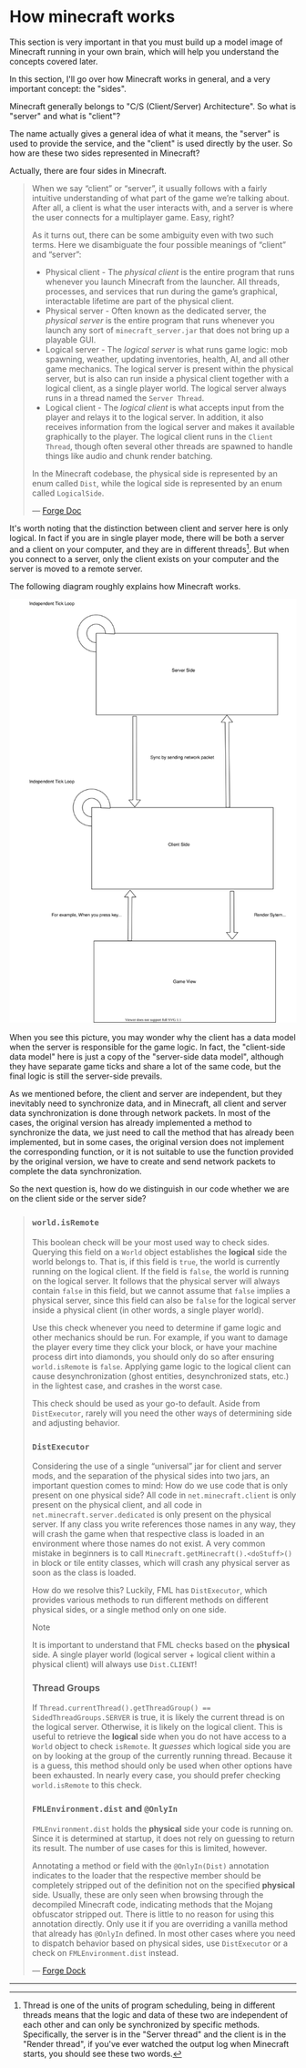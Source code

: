 # How minecraft works

This section is very important in that you must build up a model image of Minecraft running in your own brain, which will help you understand the concepts covered later.

In this section, I'll go over how Minecraft works in general, and a very important concept: the "sides".

Minecraft generally belongs to "C/S (Client/Server) Architecture". So what is "server" and what is "client"?

The name actually gives a general idea of what it means, the "server" is used to provide the service, and the "client" is used directly by the user. So how are these two sides represented in Minecraft?

Actually, there are four sides in Minecraft.

> When we say “client” or “server”, it usually follows with a fairly intuitive understanding of what part of the game we’re talking about. After all, a client is what the user interacts with, and a server is where the user connects for a multiplayer game. Easy, right?
>
> As it turns out, there can be some ambiguity even with two such terms. Here we disambiguate the four possible meanings of “client” and “server”:
>
> - Physical client - The *physical client* is the entire program that runs whenever you launch Minecraft from the launcher. All threads, processes, and services that run during the game’s graphical, interactable lifetime are part of the physical client.
> - Physical server - Often known as the dedicated server, the *physical server* is the entire program that runs whenever you launch any sort of `minecraft_server.jar` that does not bring up a playable GUI.
> - Logical server - The *logical server* is what runs game logic: mob spawning, weather, updating inventories, health, AI, and all other game mechanics. The logical server is present within the physical server, but is also can run inside a physical client together with a logical client, as a single player world. The logical server always runs in a thread named the `Server Thread`.
> - Logical client - The *logical client* is what accepts input from the player and relays it to the logical server. In addition, it also receives information from the logical server and makes it available graphically to the player. The logical client runs in the `Client Thread`, though often several other threads are spawned to handle things like audio and chunk render batching.
>
> In the Minecraft codebase, the physical side is represented by an enum called `Dist`, while the logical side is represented by an enum called `LogicalSide`.
>
> — [Forge Doc](https://mcforge.readthedocs.io/en/1.14.x/concepts/sides/)

It's worth noting that the distinction between client and server here is only logical. In fact if you are in single player mode, there will be both a server and a client on your computer, and they are in different threads[^1]. But when you connect to a server, only the client exists on your computer and the server is moved to a remote server.

The following diagram roughly explains how Minecraft works.

![How_minecraft_work](how-minecraft-works.assets/How_minecraft_work.svg)

When you see this picture, you may wonder why the client has a data model when the server is responsible for the game logic. In fact, the "client-side data model" here is just a copy of the "server-side data model", although they have separate game ticks and share a lot of the same code, but the final logic is still the server-side prevails.

As we mentioned before, the client and server are independent, but they inevitably need to synchronize data, and in Minecraft, all client and server data synchronization is done through network packets. In most of the cases, the original version has already implemented a method to synchronize the data, we just need to call the method that has already been implemented, but in some cases, the original version does not implement the corresponding function, or it is not suitable to use the function provided by the original version, we have to create and send network packets to complete the data synchronization.

So the next question is, how do we distinguish in our code whether we are on the client side or the server side?

> ### `world.isRemote`
>
> This boolean check will be your most used way to check sides. Querying this field on a `World` object establishes the **logical** side the world belongs to. That is, if this field is `true`, the world is currently running on the logical client. If the field is `false`, the world is running on the logical server. It follows that the physical server will always contain `false` in this field, but we cannot assume that `false` implies a physical server, since this field can also be `false` for the logical server inside a physical client (in other words, a single player world).
>
> Use this check whenever you need to determine if game logic and other mechanics should be run. For example, if you want to damage the player every time they click your block, or have your machine process dirt into diamonds, you should only do so after ensuring `world.isRemote` is `false`. Applying game logic to the logical client can cause desynchronization (ghost entities, desynchronized stats, etc.) in the lightest case, and crashes in the worst case.
>
> This check should be used as your go-to default. Aside from `DistExecutor`, rarely will you need the other ways of determining side and adjusting behavior.
>
> ### `DistExecutor`
>
> Considering the use of a single “universal” jar for client and server mods, and the separation of the physical sides into two jars, an important question comes to mind: How do we use code that is only present on one physical side? All code in `net.minecraft.client` is only present on the physical client, and all code in `net.minecraft.server.dedicated` is only present on the physical server. If any class you write references those names in any way, they will crash the game when that respective class is loaded in an environment where those names do not exist. A very common mistake in beginners is to call `Minecraft.getMinecraft().<doStuff>()` in block or tile entity classes, which will crash any physical server as soon as the class is loaded.
>
> How do we resolve this? Luckily, FML has `DistExecutor`, which provides various methods to run different methods on different physical sides, or a single method only on one side.
>
> Note
>
> It is important to understand that FML checks based on the **physical** side. A single player world (logical server + logical client within a physical client) will always use `Dist.CLIENT`!
>
> ### Thread Groups
>
> If `Thread.currentThread().getThreadGroup() == SidedThreadGroups.SERVER` is true, it is likely the current thread is on the logical server. Otherwise, it is likely on the logical client. This is useful to retrieve the **logical** side when you do not have access to a `World` object to check `isRemote`. It *guesses* which logical side you are on by looking at the group of the currently running thread. Because it is a guess, this method should only be used when other options have been exhausted. In nearly every case, you should prefer checking `world.isRemote` to this check.
>
> ### `FMLEnvironment.dist` and `@OnlyIn`
>
> `FMLEnvironment.dist` holds the **physical** side your code is running on. Since it is determined at startup, it does not rely on guessing to return its result. The number of use cases for this is limited, however.
>
> Annotating a method or field with the `@OnlyIn(Dist)` annotation indicates to the loader that the respective member should be completely stripped out of the definition not on the specified **physical** side. Usually, these are only seen when browsing through the decompiled Minecraft code, indicating methods that the Mojang obfuscator stripped out. There is little to no reason for using this annotation directly. Only use it if you are overriding a vanilla method that already has `@OnlyIn` defined. In most other cases where you need to dispatch behavior based on physical sides, use `DistExecutor` or a check on `FMLEnvironment.dist` instead.
>
> — [Forge Dock](https://mcforge.readthedocs.io/en/1.14.x/concepts/sides/#performing-side-specific-operations)

---

[^1]: Thread is one of the units of program scheduling, being in different threads means that the logic and data of these two are independent of each other and can only be synchronized by specific methods. Specifically, the server is in the "Server thread" and the client is in the "Render thread", if you've ever watched the output log when Minecraft starts, you should see these two words.

